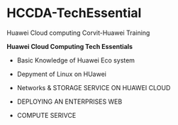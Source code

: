 # HCCDA-TechEssential
Huawei Cloud computing Corvit-Huawei Training

**Huawei Cloud Computing Tech Essentials**

- Basic Knowledge of Huawei Eco system

- Depyment of Linux on HUawei

- Networks & STORAGE SERVICE ON HUAWEI CLOUD

- DEPLOYING AN ENTERPRISES WEB

- COMPUTE SERIVCE
